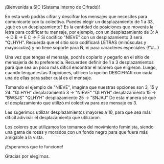 ¡Bienvenida a SIC (Sistema Interno de Cifrado)!

En esta web podrás cifrar y descifrar los mensajes que necesites para comunicarte con tu colectiva. Puedes elegir un desplazamiento de 1 a 33, ¿qué es un desplazamiento? Es la cantidad de posiciones que moverás la letra para codificar tu mensaje, por ejemplo, con un desplazamiento de 3:
A -> D 
B -> E
C -> F
Si codifico "NIEVE" con un desplazamiento 3 será "QLHYH".
Recuerda que el sitio solo codificará LETRAS (minúsculas y mayúsculas) y no tiene soporte para Ñ, ni para caracteres especiales (!"#...)

Una vez que tengas el mensaje, podrás copiarlo y pegarlo en el sitio de mensajería de tu preferencia. Recuerden definir de 1 a 3 desplazamientos para que sea un poco más difícil encontrar el número que eligieron. Luego, cuando tengan estas 3 opciones, utilicen la opción DESCIFRAR con cada una de ellas para saber cuál es el mensaje. 

Tomando el ejemplo de "NIEVE", imagina que nuestras opciones son 3, 15 y 24:
"QLHYH" desplazamiento 3 -> "NIEVE"
"QLHYH" desplazamiento 15 -> "BWSJS"
"QLHYH" desplazamiento 25 -> "SNJAJ"
De esta manera sé que el desplazamiento que utilizó mi colectiva para ese mensaje es 3. 

Les sugerimos utilizar desplazamientos mayores a 10, para que sea más difícil adivinar el desplazamiento que utilizaron.

Los colores que utilizamos los tomamos del movimiento feminista, siendo una gama de rosas y morados con un fondo negro para que fuera más amigable a la vista. 

¡Esperamos que te funcione!

Gracias por elegirnos.